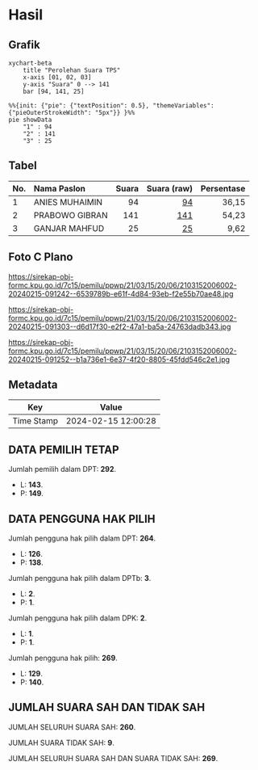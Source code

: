 # Hasil

## Grafik

```mermaid
xychart-beta
    title "Perolehan Suara TPS"
    x-axis [01, 02, 03]
    y-axis "Suara" 0 --> 141
    bar [94, 141, 25]
```

```mermaid
%%{init: {"pie": {"textPosition": 0.5}, "themeVariables": {"pieOuterStrokeWidth": "5px"}} }%%
pie showData
    "1" : 94
    "2" : 141
    "3" : 25
```

## Tabel

| No. | Nama Paslon    | Suara | Suara (raw) | Persentase |
|:--- |:-------------- | -----:| -----------:| ----------:|
| 1   | ANIES MUHAIMIN | 94    | [94][p-1]   | 36,15      |
| 2   | PRABOWO GIBRAN | 141   | [141][p-2]  | 54,23      |
| 3   | GANJAR MAHFUD  | 25    | [25][p-3]   | 9,62       |


[p-1]: https://github.com/gigit-pemilu/pemilu-2024-21-kepulauan-riau/blob/main/pilpres/hitung-suara/sub/21-kepulauan-riau/sub/03-natuna/sub/15-bunguran-timur-laut/sub/2006-limau-manis/sub/002-tps/sub/paslon-1.txt
[p-2]: https://github.com/gigit-pemilu/pemilu-2024-21-kepulauan-riau/blob/main/pilpres/hitung-suara/sub/21-kepulauan-riau/sub/03-natuna/sub/15-bunguran-timur-laut/sub/2006-limau-manis/sub/002-tps/sub/paslon-2.txt
[p-3]: https://github.com/gigit-pemilu/pemilu-2024-21-kepulauan-riau/blob/main/pilpres/hitung-suara/sub/21-kepulauan-riau/sub/03-natuna/sub/15-bunguran-timur-laut/sub/2006-limau-manis/sub/002-tps/sub/paslon-3.txt

## Foto C Plano

https://sirekap-obj-formc.kpu.go.id/7c15/pemilu/ppwp/21/03/15/20/06/2103152006002-20240215-091242--6539789b-e61f-4d84-93eb-f2e55b70ae48.jpg

https://sirekap-obj-formc.kpu.go.id/7c15/pemilu/ppwp/21/03/15/20/06/2103152006002-20240215-091303--d6d17f30-e2f2-47a1-ba5a-24763dadb343.jpg

https://sirekap-obj-formc.kpu.go.id/7c15/pemilu/ppwp/21/03/15/20/06/2103152006002-20240215-091252--b1a736e1-6e37-4f20-8805-45fdd546c2e1.jpg


## Metadata

| Key        | Value               |
| ---------- | ------------------- |
| Time Stamp | 2024-02-15 12:00:28 |


## DATA PEMILIH TETAP

Jumlah pemilih dalam DPT: **292**.
 * L: **143**.
 * P: **149**.

## DATA PENGGUNA HAK PILIH

Jumlah pengguna hak pilih dalam DPT: **264**.
 * L: **126**.
 * P: **138**.

Jumlah pengguna hak pilih dalam DPTb: **3**.
 * L: **2**.
 * P: **1**.

Jumlah pengguna hak pilih dalam DPK: **2**.
 * L: **1**.
 * P: **1**.

Jumlah pengguna hak pilih: **269**.
 * L: **129**.
 * P: **140**.

## JUMLAH SUARA SAH DAN TIDAK SAH

JUMLAH SELURUH SUARA SAH: **260**.

JUMLAH SUARA TIDAK SAH: **9**.

JUMLAH SELURUH SUARA SAH DAN SUARA TIDAK SAH: **269**.


